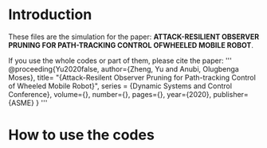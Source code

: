 # Introduction
These files are the simulation for the paper: **ATTACK-RESILIENT OBSERVER PRUNING FOR PATH-TRACKING CONTROL OFWHEELED MOBILE ROBOT**.

If you use the whole codes or part of them, please cite the paper:
'''
@proceeding{Yu2020false,
  author={Zheng, Yu and Anubi, Olugbenga Moses},
  title= "{Attack-Resilent Observer Pruning for Path-tracking Control of
Wheeled Mobile Robot}",
  series = {Dynamic Systems and Control Conference},
  volume={},
  number={},
  pages={},
  year={2020},
  publisher={ASME}
}
'''

# How to use the codes
## 
